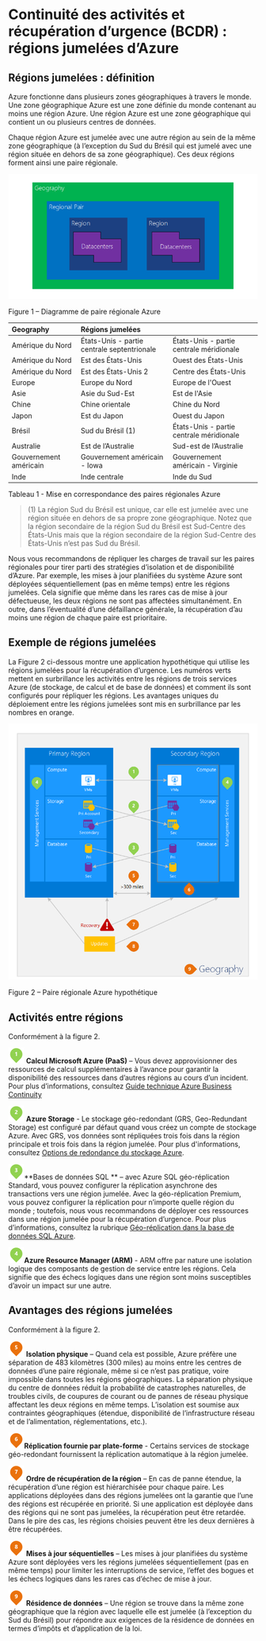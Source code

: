 <properties
	pageTitle="Continuité des activités et récupération d’urgence (BCDR) : régions jumelées d’Azure | Microsoft Azure"
	description="Les paires régionales d’Azure permettent de maintenir la résilience des applications en cas de défaillance des centres de données."
	services="site-recovery"
	documentationCenter=""
	authors="rayne-wiselman"
	manager="jwhit"
	editor=""/>

<tags
    ms.service="backup"
    ms.workload="storage-backup-recovery"
    ms.tgt_pltfrm="na"
    ms.devlang="na"
    ms.topic="article"
    ms.date="01/12/2016"
    ms.author="raynew"/>

# Continuité des activités et récupération d’urgence (BCDR) : régions jumelées d’Azure

## Régions jumelées : définition

Azure fonctionne dans plusieurs zones géographiques à travers le monde. Une zone géographique Azure est une zone définie du monde contenant au moins une région Azure. Une région Azure est une zone géographique qui contient un ou plusieurs centres de données.

Chaque région Azure est jumelée avec une autre région au sein de la même zone géographique (à l’exception du Sud du Brésil qui est jumelé avec une région située en dehors de sa zone géographique). Ces deux régions forment ainsi une paire régionale.


![AzureGeography](./media/best-practices-availability-paired-regions/GeoRegionDataCenter.png)

Figure 1 – Diagramme de paire régionale Azure



| Geography | Régions jumelées | |
| :-------------| :-------------   | :-------------   |
| Amérique du Nord | États-Unis - partie centrale septentrionale | États-Unis - partie centrale méridionale |
| Amérique du Nord | Est des États-Unis | Ouest des États-Unis |
| Amérique du Nord | Est des États-Unis 2 | Centre des États-Unis |
| Europe | Europe du Nord | Europe de l'Ouest |
| Asie | Asie du Sud-Est | Est de l'Asie |
| Chine | Chine orientale | Chine du Nord |
| Japon | Est du Japon | Ouest du Japon |
| Brésil | Sud du Brésil (1) | États-Unis - partie centrale méridionale |
| Australie | Est de l’Australie | Sud-est de l’Australie|
| Gouvernement américain | Gouvernement américain - Iowa | Gouvernement américain - Virginie |
| Inde | Inde centrale | Inde du Sud |

Tableau 1 - Mise en correspondance des paires régionales Azure

> (1) La région Sud du Brésil est unique, car elle est jumelée avec une région située en dehors de sa propre zone géographique. Notez que la région secondaire de la région Sud du Brésil est Sud-Centre des États-Unis mais que la région secondaire de la région Sud-Centre des États-Unis n’est pas Sud du Brésil.

Nous vous recommandons de répliquer les charges de travail sur les paires régionales pour tirer parti des stratégies d’isolation et de disponibilité d’Azure. Par exemple, les mises à jour planifiées du système Azure sont déployées séquentiellement (pas en même temps) entre les régions jumelées. Cela signifie que même dans les rares cas de mise à jour défectueuse, les deux régions ne sont pas affectées simultanément. En outre, dans l’éventualité d’une défaillance générale, la récupération d’au moins une région de chaque paire est prioritaire.

## Exemple de régions jumelées
La Figure 2 ci-dessous montre une application hypothétique qui utilise les régions jumelées pour la récupération d’urgence. Les numéros verts mettent en surbrillance les activités entre les régions de trois services Azure (de stockage, de calcul et de base de données) et comment ils sont configurés pour répliquer les régions. Les avantages uniques du déploiement entre les régions jumelées sont mis en surbrillance par les nombres en orange.


![Vue d’ensemble des avantages des région jumelées](./media/best-practices-availability-paired-regions/PairedRegionsOverview2.png)

Figure 2 – Paire régionale Azure hypothétique

## Activités entre régions
Conformément à la figure 2.

![1Vert](./media/best-practices-availability-paired-regions/1Green.png) **Calcul Microsoft Azure (PaaS)** – Vous devez approvisionner des ressources de calcul supplémentaires à l’avance pour garantir la disponibilité des ressources dans d’autres régions au cours d’un incident. Pour plus d’informations, consultez [Guide technique Azure Business Continuity](https://msdn.microsoft.com/library/azure/hh873027.aspx)

![2Vert](./media/best-practices-availability-paired-regions/2Green.png) **Azure Storage** - Le stockage géo-redondant (GRS, Geo-Redundant Storage) est configuré par défaut quand vous créez un compte de stockage Azure. Avec GRS, vos données sont répliquées trois fois dans la région principale et trois fois dans la région jumelée. Pour plus d'informations, consultez [Options de redondance du stockage Azure](../storage/storage-redundancy.md).


![3Vert](./media/best-practices-availability-paired-regions/3Green.png)**Bases de données SQL ** – avec Azure SQL géo-réplication Standard, vous pouvez configurer la réplication asynchrone des transactions vers une région jumelée. Avec la géo-réplication Premium, vous pouvez configurer la réplication pour n’importe quelle région du monde ; toutefois, nous vous recommandons de déployer ces ressources dans une région jumelée pour la récupération d’urgence. Pour plus d’informations, consultez la rubrique [Géo-réplication dans la base de données SQL Azure](https://msdn.microsoft.com/library/azure/dn783447.aspx).

![4Vert](./media/best-practices-availability-paired-regions/4Green.png)**Azure Resource Manager (ARM)** - ARM offre par nature une isolation logique des composants de gestion de service entre les régions. Cela signifie que des échecs logiques dans une région sont moins susceptibles d’avoir un impact sur une autre.

## Avantages des régions jumelées
Conformément à la figure 2.

![5Orange](./media/best-practices-availability-paired-regions/5Orange.png) **Isolation physique** – Quand cela est possible, Azure préfère une séparation de 483 kilomètres (300 miles) au moins entre les centres de données d’une paire régionale, même si ce n’est pas pratique, voire impossible dans toutes les régions géographiques. La séparation physique du centre de données réduit la probabilité de catastrophes naturelles, de troubles civils, de coupures de courant ou de pannes de réseau physique affectant les deux régions en même temps. L’isolation est soumise aux contraintes géographiques (étendue, disponibilité de l’infrastructure réseau et de l’alimentation, réglementations, etc.).

![6Orange](./media/best-practices-availability-paired-regions/6Orange.png)**Réplication fournie par plate-forme** - Certains services de stockage géo-redondant fournissent la réplication automatique à la région jumelée.

![7Orange](./media/best-practices-availability-paired-regions/7Orange.png) **Ordre de récupération de la région** – En cas de panne étendue, la récupération d’une région est hiérarchisée pour chaque paire. Les applications déployées dans des régions jumelées ont la garantie que l’une des régions est récupérée en priorité. Si une application est déployée dans des régions qui ne sont pas jumelées, la récupération peut être retardée. Dans le pire des cas, les régions choisies peuvent être les deux dernières à être récupérées.

![8Orange](./media/best-practices-availability-paired-regions/8Orange.png) **Mises à jour séquentielles** – Les mises à jour planifiées du système Azure sont déployées vers les régions jumelées séquentiellement (pas en même temps) pour limiter les interruptions de service, l’effet des bogues et les échecs logiques dans les rares cas d’échec de mise à jour.


![9Orange](./media/best-practices-availability-paired-regions/9Orange.png) **Résidence de données** – Une région se trouve dans la même zone géographique que la région avec laquelle elle est jumelée (à l’exception du Sud du Brésil) pour répondre aux exigences de la résidence de données en termes d’impôts et d’application de la loi.

<!---HONumber=AcomDC_0121_2016-->